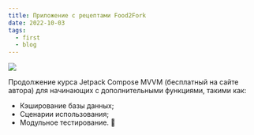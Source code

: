 ```yaml
---
title: Приложение с рецептами Food2Fork
date: 2022-10-03
tags:
  - first
  - blog
---
```


![](/app.webp)

Продолжение курса Jetpack Compose MVVM (бесплатный на сайте автора) для начинающих с дополнительными функциями, такими как: 
- Кэширование базы данных;
- Сценарии использования;
- Модульное тестирование. 🎉
